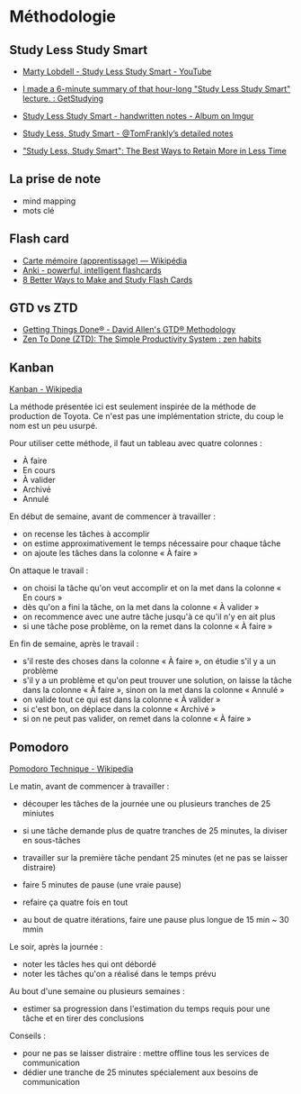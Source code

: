 # Méthodologie

## Study Less Study Smart

- [Marty Lobdell - Study Less Study Smart - YouTube](https://www.youtube.com/watch?v=IlU-zDU6aQ0)

- [I made a 6-minute summary of that hour-long "Study Less Study Smart" lecture. : GetStudying](https://www.reddit.com/r/GetStudying/comments/2u3n2x/i_made_a_6minute_summary_of_that_hourlong_study/)
- [Study Less Study Smart - handwritten notes - Album on Imgur](https://imgur.com/a/TjzD1)
- [Study Less, Study Smart - @TomFrankly’s detailed notes](https://www.evernote.com/shard/s33/client/snv?noteGuid=978feb82-1f4b-4e6b-afb7-ccad8375e28e&noteKey=a5e49b16353adea8&sn=https%3A%2F%2Fwww.evernote.com%2Fshard%2Fs33%2Fsh%2F978feb82-1f4b-4e6b-afb7-ccad8375e28e%2Fa5e49b16353adea8&title=Study%2BLess%252C%2BStudy%2BSmart%2B-%2B%2540TomFrankly%25E2%2580%2599s%2Bdetailed%2Bnotes)

- ["Study Less, Study Smart": The Best Ways to Retain More in Less Time](https://lifehacker.com/study-less-study-smart-the-best-ways-to-retain-more-1683362205)

## La prise de note

- mind mapping
- mots clé

## Flash card

- [Carte mémoire (apprentissage) — Wikipédia](https://fr.wikipedia.org/wiki/Carte_m%C3%A9moire_(apprentissage))
- [Anki - powerful, intelligent flashcards](https://apps.ankiweb.net/)
- [8 Better Ways to Make and Study Flash Cards](https://collegeinfogeek.com/flash-card-study-tips/)

## GTD vs ZTD

- [Getting Things Done® - David Allen's GTD® Methodology](https://gettingthingsdone.com/)
- [Zen To Done (ZTD): The Simple Productivity System : zen habits](https://zenhabits.net/zen-to-done-ztd-the-ultimate-simple-productivity-system/)

## Kanban

[Kanban - Wikipedia](https://en.wikipedia.org/wiki/Kanban)

La méthode présentée ici est seulement inspirée de la méthode de production de Toyota.
Ce n'est pas une implémentation stricte, du coup le nom est un peu usurpé.

Pour utiliser cette méthode, il faut un tableau avec quatre colonnes :

- À faire
- En cours
- À valider
- Archivé
- Annulé

En début de semaine, avant de commencer à travailler :

- on recense les tâches à accomplir
- on estime approximativement le temps nécessaire pour chaque tâche
- on ajoute les tâches dans la colonne « À faire »

On attaque le travail :

- on choisi la tâche qu'on veut accomplir et on la met dans la colonne « En cours »
- dès qu'on a fini la tâche, on la met dans la colonne « À valider »
- on recommence avec une autre tâche jusqu'à ce qu'il n'y en ait plus
- si une tâche pose problème, on la remet dans la colonne « À faire »

En fin de semaine, après le travail :

- s'il reste des choses dans la colonne « À faire », on étudie s'il y a un problème
- s'il y a un problème et qu'on peut trouver une solution, on laisse la tâche dans la colonne « À faire », sinon on la met dans la colonne « Annulé »
- on valide tout ce qui est dans la colonne « À valider »
- si c'est bon, on déplace dans la colonne « Archivé »
- si on ne peut pas valider, on remet dans la colonne « À faire »

## Pomodoro

[Pomodoro Technique - Wikipedia](https://en.wikipedia.org/wiki/Pomodoro_Technique)

Le matin, avant de commencer à travailler :

- découper les tâches de la journée une ou plusieurs tranches de 25 miniutes
- si une tâche demande plus de quatre tranches de 25 minutes, la diviser en sous-tâches

- travailler sur la première tâche pendant 25 minutes (et ne pas se laisser distraire)
- faire 5 minutes de pause (une vraie pause)
- refaire ça quatre fois en tout
- au bout de quatre itérations, faire une pause plus longue de 15 min ~ 30 mmin

Le soir, après la journée :

- noter les tâcles hes qui ont débordé
- noter les tâches qu'on a réalisé dans le temps prévu

Au bout d'une semaine ou plusieurs semaines :

- estimer sa progression dans l'estimation du temps requis pour une tâche et en tirer des conclusions

Conseils :

- pour ne pas se laisser distraire : mettre offline tous les services de communication
- dédier une tranche de 25 minutes spécialement aux besoins de communication

